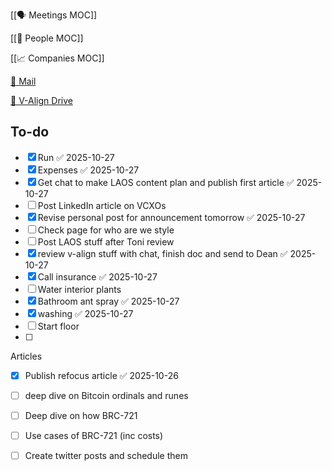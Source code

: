 [[🗣️ Meetings MOC]] 

[[👥 People MOC]] 

[[📈 Companies MOC]]

[📧 Mail](https://outlook.office.com/mail/)

[💾 V-Align Drive](https://wizzics-my.sharepoint.com/personal/dean_assuringbusiness_com/_layouts/15/onedrive.aspx?id=%2Fpersonal%2Fdean_assuringbusiness_com%2FDocuments%2FVCXO%2FClients%2FV-Align&ga=1)

## To-do

- [x] Run ✅ 2025-10-27
- [x] Expenses ✅ 2025-10-27
- [x] Get chat to make LAOS content plan and publish first article ✅ 2025-10-27
- [ ] Post LinkedIn article on VCXOs
- [x] Revise personal post for announcement tomorrow ✅ 2025-10-27
- [ ] Check page for who are we style
- [ ] Post LAOS stuff after Toni review
- [x] review v-align stuff with chat, finish doc and send to Dean ✅ 2025-10-27
- [x] Call insurance ✅ 2025-10-27
- [ ] Water interior plants
- [x] Bathroom ant spray ✅ 2025-10-27
- [x] washing ✅ 2025-10-27
- [ ] Start floor
- [ ] 





Articles
- [x] Publish refocus article ✅ 2025-10-26
- [ ] deep dive on Bitcoin ordinals and runes
- [ ] Deep dive on how BRC-721
- [ ] Use cases of BRC-721 (inc costs)
- [ ] Create twitter posts and schedule them

